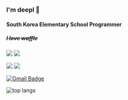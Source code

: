 ### I'm deepl 👋
#### South Korea Elementary School Programmer
##### ~~I love waffle~~

<img src="https://img.shields.io/badge/Python-3766AB?style=flat-square&logo=Python&logoColor=white"/> <img src="https://img.shields.io/badge/JavaScript-F7DF1E?style=flat-square&logo=JavaScript&logoColor=white"/> 

<img src="https://img.shields.io/badge/Visual Studio Code-007ACC?style=flat-square&logo=Visual Studio Code&logoColor=white"/> <img src="https://img.shields.io/badge/GitHub-181717?style=flat-square&logo=GitHub&logoColor=white"/>

[![Gmail Badge](https://img.shields.io/badge/Gmail-d14836?style=flat-square&logo=Gmail&logoColor=white&link=mailto:deepl3dot14@gmail.com)](deepl3dot14@gmail.com)

![top langs](https://github-readme-stats.vercel.app/api/top-langs/?username=jedeop&layout=compact)
